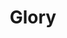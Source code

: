 ---
image: media/images/cover-art/glory_coverart.jpg
title: Glory
subject: Civil Rights Movement
description: Image of single Glory by Common and John Legend
creator: Common and John Legend
publisher:  ARTium/Def Jam Recordings a div. of UMG Recordings & Getting Out Our Dreams/Columbia Records/Sony Music Entertainment
contributor: Che Smith and Lonnie Lynn
year: 2014
type: Hip Hop, Funk/Soul
format: CD
identifier:
source: Image from https://www.discogs.com/Common-John-Legend-Glory/release/6881433 
language: English
relation: 
coverage: 
rights: EnglishARTium/Def Jam Recordings a div. of UMG Recordings & Getting Out Our Dreams/Columbia Records/Sony Music Entertainment
index: 11
---